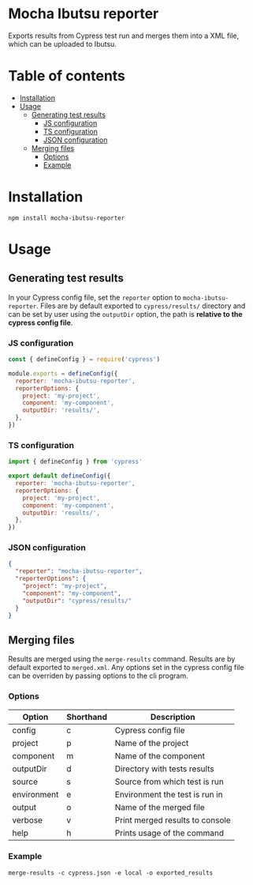 <!-- omit in toc -->
# Mocha Ibutsu reporter

Exports results from Cypress test run and merges them into a XML file, which can be uploaded to Ibutsu.

<!-- omit in toc -->
# Table of contents
- [Installation](#installation)
- [Usage](#usage)
  - [Generating test results](#generating-test-results)
    - [JS configuration](#js-configuration)
    - [TS configuration](#ts-configuration)
    - [JSON configuration](#json-configuration)
  - [Merging files](#merging-files)
    - [Options](#options)
    - [Example](#example)

# Installation

```shell script
npm install mocha-ibutsu-reporter
```

# Usage

## Generating test results

In your Cypress config file, set the `reporter` option to `mocha-ibutsu-reporter`. Files are by default exported to `cypress/results/` directory and can be set by user using the `outputDir` option, the path is **relative to the cypress config file**.

### JS configuration

```javascript
const { defineConfig } = require('cypress')

module.exports = defineConfig({
  reporter: 'mocha-ibutsu-reporter',
  reporterOptions: {
    project: 'my-project',
    component: 'my-component',
    outputDir: 'results/',
  },
})
```

### TS configuration

```javascript
import { defineConfig } from 'cypress'

export default defineConfig({
  reporter: 'mocha-ibutsu-reporter',
  reporterOptions: {
    project: 'my-project',
    component: 'my-component',
    outputDir: 'results/',
  },
})
```

### JSON configuration

```json
{
  "reporter": "mocha-ibutsu-reporter",
  "reporterOptions": {
    "project": "my-project",
    "component": "my-component",
    "outputDir": "cypress/results/"
  }
}
```

## Merging files

Results are merged using the `merge-results` command. Results are by default exported to `merged.xml`. Any options set in the cypress config file can be overriden by passing options to the cli program.

### Options

| Option      | Shorthand | Description                     |
| ----------- | --------- | ------------------------------- |
| config      | c         | Cypress config file             |
| project     | p         | Name of the project             |
| component   | m         | Name of the component           |
| outputDir   | d         | Directory with tests results    |
| source      | s         | Source from which test is run   |
| environment | e         | Environment the test is run in  |
| output      | o         | Name of the merged file         |
| verbose     | v         | Print merged results to console |
| help        | h         | Prints usage of the command     |

### Example

```shell script
merge-results -c cypress.json -e local -o exported_results
```
